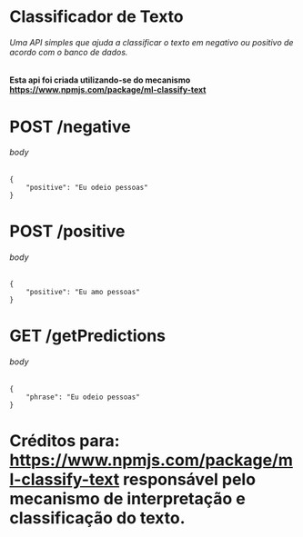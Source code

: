 # Classificador de Texto
###### Uma API simples que ajuda a classificar o texto em negativo ou positivo de acordo com o banco de dados.
#### Esta api foi criada utilizando-se do mecanismo https://www.npmjs.com/package/ml-classify-text

# POST /negative
###### body
``` 
{
    "positive": "Eu odeio pessoas"
}
```

# POST /positive
###### body
``` 
{
    "positive": "Eu amo pessoas"
}
```

# GET /getPredictions
###### body
``` 
{
    "phrase": "Eu odeio pessoas"
}
```

# Créditos para: https://www.npmjs.com/package/ml-classify-text responsável pelo mecanismo de interpretação e classificação do texto.